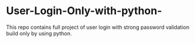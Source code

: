 # User-Login-Only-with-python-
This repo contains full project of user login with strong password validation build only by using python.
